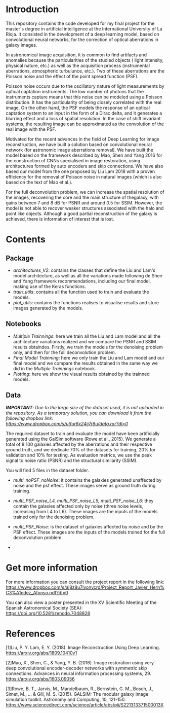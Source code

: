 
# Introduction

This repository contains the code developed for my final project for the master's degree in artificial intelligence at the International University of La Rioja. It consisted in the development of a deep learning model, based on convolutional neural networks, for the correction of optical aberrations in galaxy images.

In astronomical image acquisition, it is common to find artifacts and anomalies because the particularities of the studied objects ( light intensity, physical nature, etc.) as well as the acquisition process (instrumental aberrations, atmospheric turbulunce, etc.). Two of these aberrations are the Poisson noise and the effect of the  point spread function (PSF).

Poisson noise occurs due to the oscillatory nature of light measurements by optical captation instruments. The low number of photons that the instruments capture means that this noise can be modeled using a Poisson distribution. It has the particularity of being closely correlated with the real image. On the other hand, the PSF models the response of an optical captation system to an input in the form of a Dirac delta, and it generates a blurring effect and a loss of spatial resolution. In the case of shift invariant systems, the resulting image can be approximated as the convolution of the real image with the PSF. 

Motivated for the recent advances in the field of Deep Learning for image reconstruction, we have built a solution based on convolutional neural network (for astronomic image aberrations removal). We have built the model based on the framework described by Mao, Shen and Yang 2016 for the construction of CNNs specialised in image restoration, using architectures formed by auto encoders and skip connections. We have also based our model from the one proposed by Liu Lam 2018 with a proven efficiency for the removal of Poisson noise in natural images (which is also based on the text of Mao et al.). 

For the full deconvolution problem, we can increase the spatial resolution of the images, recovering the core and the main structure of thegalaxy, with gains between 7 and 8 dB for PSNR and around 0.5 for SSIM. However, the model is not able to recover weaker structures associated with the halo and point like objects. Although a good partial reconstruction of the galaxy is achieved, there is information of interest that is lost.


# Contents

## Package

- *architectures_V2*: contains the classes that define the Liu and Lam's model architecture, as well as all the variations made following de Shen and Yang framework recommendations, including our final model, making use of the Keras functions.
- *train_utils*: contains all the function used to train and evaluate the models.
- *plot_utils*: contains the functions realises to visualise results and store images generated by the models.

## Notebooks
- *Multiple Trainnings*: here we train all the Liu and Lam model and all the architecture variations realized and we compare the PSNR and SSIM results obtaindes. Firstly, we train the models for the denoising problem only, and then for the full deconvolution problem.
- *Final Model Trainning*: here we only train the Liu and Lam model and our final model and we compare the results obtained in the same way we did in the *Multiple Trainnings* notebook.
- *Plotting*: here we show the visual results obtained by the trainned models.

## Data

***IMPORTANT**: Due to the large size of the dataset used, it is not uploaded in the repository. As a temporary solution, you can download it from the following dropbox link: https://www.dropbox.com/s/utfur8x24ij7r8u/data.rar?dl=0*

The required dataset to train and evaluate the model have been artificially generated using the GalSim software (Rowe et al., 2015). We generate a total of 8 100 galaxies affected by the aberrations and their respective ground truth, and we dedicate 70% of the datasets for training, 20% for validation and 10% for
testing. As evaluation metrics, we use the peak signal to noise ratio (PSNR) and the structural similarity (SSIM).

You will find 5 files in the dataset folder.

- *multi_noPSF_noNoise*: it contains the galaxies generated unaffected by noise and the psf effect. These images serve as ground truth during training.

- *multi_PSF_noise_L4, multi_PSF_noise_L5, multi_PSF_noise_L6*: they contain the galaxies affected only by noise (three noise levels, increasing from L4 to L6). These images are the inputs of the models trained only for the denoising problem.

- *multi_PSF_Noise*: is the dataset of galaxies affected by noise and by the PSF effect. These images are the inputs of the models trained for the full deconvolution problem.
-

# Get more information

For more information you can consult the project report in the following link: https://www.dropbox.com/s/aj8z8u7lvonvcrd/Project_Report_Javier_Hern%C3%A1ndez_Afonso.pdf?dl=0

You can also view a poster presented in the XV Scientific Meeting of the Spanish Astronomical Society (SEA): https://doi.org/10.5281/zenodo.7048828


# References

[1]Liu, P. Y. Lam, E. Y. (2018). Image Reconstruction Using Deep Learning. https://arxiv.org/abs/1809.10410v1

[2]Mao, X., Shen, C., & Yang, Y. B. (2016). Image restoration using very deep convolutional encoder-decoder networks with symmetric skip connections. Advances in neural information processing systems, 29. https://arxiv.org/abs/1603.09056

[3]Rowe, B. T., Jarvis, M., Mandelbaum, R., Bernstein, G. M., Bosch, J., Simet, M., ... & Gill, M. S. (2015). GALSIM: The modular galaxy image simulation toolkit. Astronomy and Computing, 10, 121-150. https://www.sciencedirect.com/science/article/abs/pii/S221313371500013X
